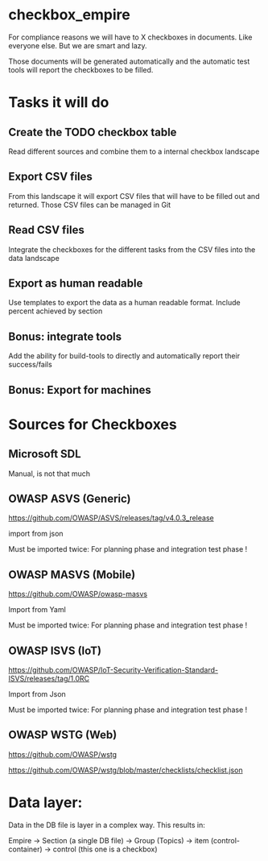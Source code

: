 # checkbox_empire

For compliance reasons we will have to X checkboxes in documents.
Like everyone else. But we are smart and lazy.

Those documents will be generated automatically and the automatic test tools will report the checkboxes to be filled.

# Tasks it will do

## Create the TODO checkbox table

Read different sources and combine them to a internal checkbox landscape

## Export CSV files

From this landscape it will export CSV files that will have to be filled out and returned.
Those CSV files can be managed in Git

## Read CSV files

Integrate the checkboxes for the different tasks from the CSV files into the data landscape

## Export as human readable

Use templates to export the data as a human readable format. Include percent achieved by section

## Bonus: integrate tools

Add the ability for build-tools to directly and automatically report their success/fails

## Bonus: Export for machines

# Sources for Checkboxes

## Microsoft SDL

Manual, is not that much

## OWASP ASVS (Generic)

https://github.com/OWASP/ASVS/releases/tag/v4.0.3_release

import from json

Must be imported twice: For planning phase and integration test phase !

## OWASP MASVS (Mobile)

https://github.com/OWASP/owasp-masvs

Import from Yaml

Must be imported twice: For planning phase and integration test phase !

## OWASP ISVS (IoT)

https://github.com/OWASP/IoT-Security-Verification-Standard-ISVS/releases/tag/1.0RC

Import from Json

Must be imported twice: For planning phase and integration test phase !

## OWASP WSTG (Web)

https://github.com/OWASP/wstg

https://github.com/OWASP/wstg/blob/master/checklists/checklist.json

# Data layer:

Data in the DB file is layer in a complex way. This results in:

Empire -> Section (a single DB file) -> Group (Topics) -> item (control-container) -> control (this one is a checkbox)
